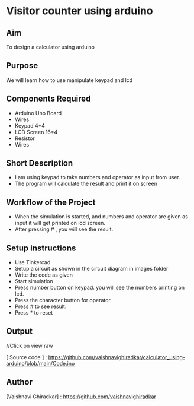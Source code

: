 # Visitor counter using arduino

## Aim

To design a calculator using arduino

## Purpose

We will learn how to use manipulate keypad and lcd 


## Components Required
- Arduino Uno Board
- Wires 
- Keypad 4*4
- LCD Screen 16*4
- Resistor
- Wires

## Short Description 

- I am using keypad to take numbers and operator as input from user.
- The program will calculate the result and print it on screen


## Workflow of the Project

- When the simulation is started, and numbers and operator are given as input it will get printed on lcd screen.
- After pressing # , you will see the result.


## Setup instructions

- Use Tinkercad
- Setup a circuit as shown in the circuit diagram in images folder
- Write the code as given
- Start simulation
- Press number button on keypad. you will see the numbers printing on lcd.
- Press the character button for operator.
- Press # to see result.
- Press * to reset

## Output

//Click on view raw

[circuit diagram]:    https://github.com/vaishnavighiradkar/calculator_using-arduino/blob/main/Images.zip

[Simulation Video]:   https://github.com/vaishnavighiradkar/calculator_using-arduino/blob/main/Images.zip

[ Source code ] :     https://github.com/vaishnavighiradkar/calculator_using-arduino/blob/main/Code.ino

## Author

[Vaishnavi Ghiradkar] : https://github.com/vaishnavighiradkar



